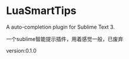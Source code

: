 # LuaSmartTips
A auto-completion plugin for Sublime Text 3.

一个sublime智能提示插件，用着感觉一般，已废弃

version:0.1.0
